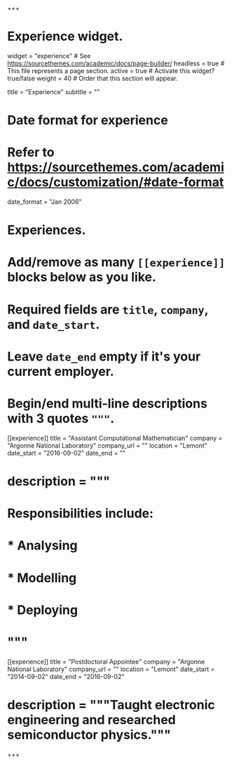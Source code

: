 +++
# Experience widget.
widget = "experience"  # See https://sourcethemes.com/academic/docs/page-builder/
headless = true  # This file represents a page section.
active = true  # Activate this widget? true/false
weight = 40  # Order that this section will appear.

title = "Experience"
subtitle = ""

# Date format for experience
#   Refer to https://sourcethemes.com/academic/docs/customization/#date-format
date_format = "Jan 2006"

# Experiences.
#   Add/remove as many `[[experience]]` blocks below as you like.
#   Required fields are `title`, `company`, and `date_start`.
#   Leave `date_end` empty if it's your current employer.
#   Begin/end multi-line descriptions with 3 quotes `"""`.
[[experience]]
  title = "Assistant Computational Mathematician"
  company = "Argonne National Laboratory"
  company_url = ""
  location = "Lemont"
  date_start = "2016-09-02"
  date_end = ""
#  description = """
#  Responsibilities include:
#  
#  * Analysing
#  * Modelling
#  * Deploying
#  """

[[experience]]
  title = "Postdoctoral Appointee"
  company = "Argonne National Laboratory"
  company_url = ""
  location = "Lemont"
  date_start = "2014-09-02"
  date_end = "2016-09-02"
#  description = """Taught electronic engineering and researched semiconductor physics."""

+++
